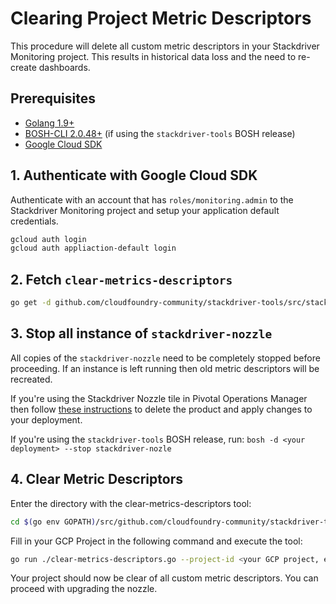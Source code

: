 # Clearing Project Metric Descriptors

This procedure will delete all custom metric descriptors in your Stackdriver Monitoring project.
This results in historical data loss and the need to re-create dashboards.

## Prerequisites
- [Golang 1.9+](https://golang.org/doc/install)
- [BOSH-CLI 2.0.48+](https://bosh.io/docs/cli-v2.html#install) (if using the `stackdriver-tools` BOSH release)
- [Google Cloud SDK](https://cloud.google.com/sdk/downloads)

## 1. Authenticate with Google Cloud SDK
Authenticate with an account that has `roles/monitoring.admin` to the Stackdriver Monitoring project
and setup your application default credentials.

```bash
gcloud auth login
gcloud auth appliaction-default login
```

## 2. Fetch `clear-metrics-descriptors`
```bash
go get -d github.com/cloudfoundry-community/stackdriver-tools/src/stackdriver-nozzle
``` 

## 3. Stop all instance of `stackdriver-nozzle`
All copies of the `stackdriver-nozzle` need to be completely stopped before proceeding. If an instance
is left running then old metric descriptors will be recreated.

If you're using the Stackdriver Nozzle tile in Pivotal Operations Manager then follow [these instructions](https://docs.pivotal.io/pivotalcf/2-0/customizing/add-delete.html)
to delete the product and apply changes to your deployment.

If you're using the `stackdriver-tools` BOSH release, run: `bosh -d <your deployment> --stop stackdriver-nozle`

## 4. Clear Metric Descriptors
Enter the directory with the clear-metrics-descriptors tool:
```bash
cd $(go env GOPATH)/src/github.com/cloudfoundry-community/stackdriver-tools/src/stackdriver-nozzle/cmd
```

Fill in your GCP Project in the following command and execute the tool:
```bash
go run ./clear-metrics-descriptors.go --project-id <your GCP project, eg cf-prod-logs>
```


Your project should now be clear of all custom metric descriptors. You can proceed with upgrading the nozzle.
